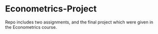 # Econometrics-Project
Repo includes two assignments, and the final project which were given in the Econometrics course.
